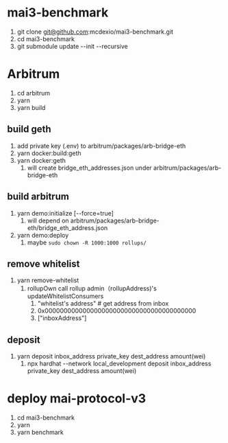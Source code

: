# mai3-benchmark

1. git clone git@github.com:mcdexio/mai3-benchmark.git
2. cd mai3-benchmark
3. git submodule update --init --recursive

# Arbitrum
1. cd arbitrum
2. yarn
3. yarn build
## build geth
1. add private key (.env) to arbitrum/packages/arb-bridge-eth
2. yarn docker:build:geth
3. yarn docker:geth
   1. will create bridge_eth_addresses.json under arbitrum/packages/arb-bridge-eth
## build arbitrum
1. yarn demo:initialize [--force=true]
   1. will depend on arbitrum/packages/arb-bridge-eth/bridge_eth_address.json
2. yarn demo:deploy
   1. maybe `sudo chown -R 1000:1000 rollups/`
## remove whitelist
1. yarn remove-whitelist
   1. rollupOwn call rollup admin（rollupAddress)'s updateWhitelistConsumers
      1. "whitelist's address" # get address from inbox
      2. 0x0000000000000000000000000000000000000000
      3. ["inboxAddress"]
## deposit
1. yarn deposit inbox_address private_key dest_address amount(wei)
   1. npx hardhat --network local_development deposit inbox_address private_key dest_address amount(wei)

# deploy mai-protocol-v3
1. cd mai3-benchmark
2. yarn
3. yarn benchmark
